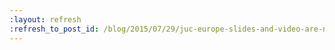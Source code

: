 ```yaml
---
:layout: refresh
:refresh_to_post_id: /blog/2015/07/29/juc-europe-slides-and-video-are-now-available-online
---
```

